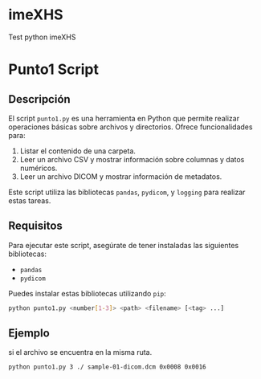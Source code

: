 # imeXHS

Test python imeXHS

# Punto1 Script

## Descripción

El script `punto1.py` es una herramienta en Python que permite realizar operaciones básicas sobre archivos y directorios. Ofrece funcionalidades para:

1. Listar el contenido de una carpeta.
2. Leer un archivo CSV y mostrar información sobre columnas y datos numéricos.
3. Leer un archivo DICOM y mostrar información de metadatos.

Este script utiliza las bibliotecas `pandas`, `pydicom`, y `logging` para realizar estas tareas.

## Requisitos

Para ejecutar este script, asegúrate de tener instaladas las siguientes bibliotecas:

- `pandas`
- `pydicom`

Puedes instalar estas bibliotecas utilizando `pip`:

```sh
python punto1.py <number[1-3]> <path> <filename> [<tag> ...]

```

## Ejemplo

si el archivo se encuentra en la misma ruta.

```sh
python punto1.py 3 ./ sample-01-dicom.dcm 0x0008 0x0016
```
